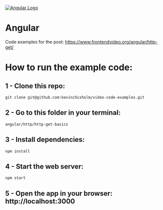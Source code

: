 [![Angular Logo](https://www.frontendvideo.org/wp-content/uploads/angular-logo-200-200x160.png)](https://www.frontendvideo.org/angular/http-get/)

# Angular
Code examples for the post: https://www.frontendvideo.org/angular/http-get/

# How to run the example code:

## 1 - Clone this repo:

```
git clone git@github.com:kevinchisholm/video-code-examples.git
```
##  2 - Go to this folder in your terminal:

```
angular/http/http-get-basics
```

## 3 - Install dependencies:

```
npm install
```

## 4 - Start the web server:

```
npm start
```

## 5 - Open the app in your browser: **http://localhost:3000**



